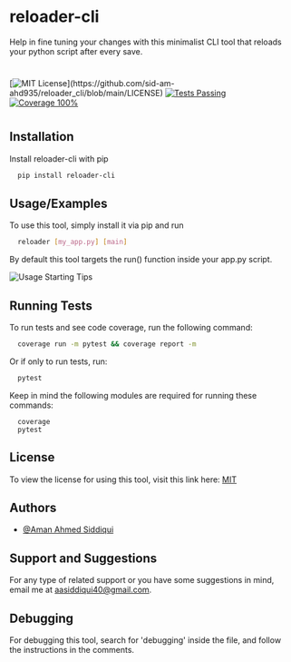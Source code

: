 
# reloader-cli

Help in fine tuning your changes with this minimalist CLI tool that reloads your python script after every save.



#
[![MIT License](https://img.shields.io/apm/l/atomic-design-ui.svg?)](https://github.com/sid-am-ahd935/reloader_cli/blob/main/LICENSE)
[![Tests Passing](https://img.shields.io/badge/tests-passing-green)](https://github.com/sid-am-ahd935/reloader_cli/tree/main/tests)
[![Coverage 100%](https://img.shields.io/badge/coverage-98%25-green)](https://github.com/sid-am-ahd935/reloader_cli/blob/main/coverage.json)
#
## Installation

Install reloader-cli with pip

```bash
  pip install reloader-cli
```
    
## Usage/Examples

To use this tool, simply install it via pip and run
```bash
  reloader [my_app.py] [main]
```
By default this tool targets the run() function inside your app.py script.

![Usage Starting Tips](https://github.com/sid-am-ahd935/reloader_cli/blob/main/images/usage-reloader-cli.gif)

## Running Tests

To run tests and see code coverage, run the following command:

```bash
  coverage run -m pytest && coverage report -m
```
Or if only to run tests, run:
```bash
  pytest
```

Keep in mind the following modules are required for running these commands:
```
  coverage
  pytest
```

## License

To view the license for using this tool, visit this link here: [MIT](https://github.com/sid-am-ahd935/reloader_cli/blob/main/LICENSE)


## Authors

- [@Aman Ahmed Siddiqui](https://www.github.com/sid-am-ahd935)


## Support and Suggestions

For any type of related support or you have some suggestions in mind, email me at aasiddiqui40@gmail.com.

## Debugging

For debugging this tool, search for 'debugging' inside the file, and follow the instructions in the comments.
